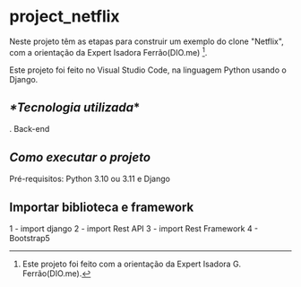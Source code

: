 # project_netflix

Neste projeto têm as etapas para construir um exemplo do clone "Netflix", com a orientação da Expert Isadora Ferrão(DIO.me) [^1].

Este projeto foi feito no Visual Studio Code, na linguagem Python usando o Django.

## _*Tecnologia utilizada_*

. Back-end

## _*Como executar o projeto*_

Pré-requisitos: Python 3.10 ou 3.11 e Django

## Importar biblioteca e framework
1 - import django
2 - import Rest API
3 - import Rest Framework
4 - Bootstrap5

[^1]: Este projeto foi feito com a orientação da Expert Isadora G. Ferrão(DIO.me).
